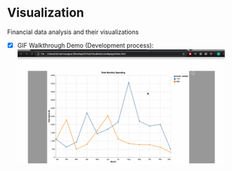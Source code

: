 # Visualization
Financial data analysis and their visualizations
* [x] GIF Walkthrough Demo (Development process):  ![alt text](/viz.gif)